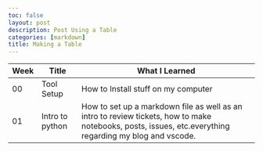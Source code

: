 ```yaml
---
toc: false
layout: post
description: Post Using a Table
categories: [markdown]
title: Making a Table
---
```


|Week |Title        |What I Learned                     |
|-----|-------------|-----------------------------------|
|00   |Tool Setup   |How to Install stuff on my computer|
|01   |Intro to python|How to set up a markdown file as well as an intro to review tickets, how to make notebooks, posts, issues, etc.everything regarding my blog and vscode.|02   |Data Abstraction   |  |03|Creative Development| |